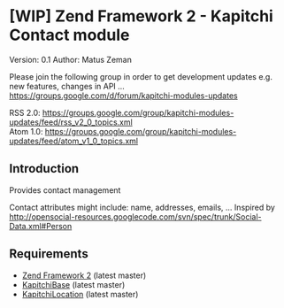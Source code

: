 [WIP] Zend Framework 2 - Kapitchi Contact module
=================================================
Version: 0.1
Author:  Matus Zeman

Please join the following group in order to get development updates e.g. new features, changes in API ...     
https://groups.google.com/d/forum/kapitchi-modules-updates

RSS 2.0: https://groups.google.com/group/kapitchi-modules-updates/feed/rss_v2_0_topics.xml  
Atom 1.0: https://groups.google.com/group/kapitchi-modules-updates/feed/atom_v1_0_topics.xml  

Introduction
------------
Provides contact management

Contact attributes might include: name, addresses, emails, ...
Inspired by http://opensocial-resources.googlecode.com/svn/spec/trunk/Social-Data.xml#Person

Requirements
------------

* [Zend Framework 2](https://github.com/zendframework/zf2) (latest master)
* [KapitchiBase](https://github.com/matuszemi/KapitchiBase) (latest master)
* [KapitchiLocation](https://github.com/matuszemi/KapitchiLocation) (latest master)
